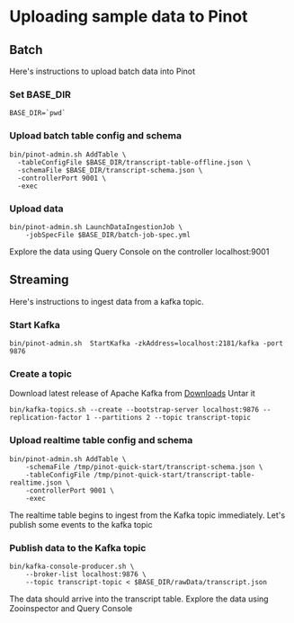 # Uploading sample data to Pinot

## Batch

Here's instructions to upload batch data into Pinot 

### Set BASE_DIR

```
BASE_DIR=`pwd`
```

### Upload batch table config and schema

```
bin/pinot-admin.sh AddTable \
  -tableConfigFile $BASE_DIR/transcript-table-offline.json \
  -schemaFile $BASE_DIR/transcript-schema.json \
  -controllerPort 9001 \
  -exec
```

### Upload data

```
bin/pinot-admin.sh LaunchDataIngestionJob \
    -jobSpecFile $BASE_DIR/batch-job-spec.yml
```

Explore the data using Query Console on the controller localhost:9001


## Streaming

Here's instructions to ingest data from a kafka topic.

### Start Kafka

```
bin/pinot-admin.sh  StartKafka -zkAddress=localhost:2181/kafka -port 9876
```

### Create a topic 

Download latest release of Apache Kafka from [Downloads](https://kafka.apache.org/quickstart#quickstart_download)
Untar it

```
bin/kafka-topics.sh --create --bootstrap-server localhost:9876 --replication-factor 1 --partitions 2 --topic transcript-topic
```

### Upload realtime table config and schema

```
bin/pinot-admin.sh AddTable \
    -schemaFile /tmp/pinot-quick-start/transcript-schema.json \
    -tableConfigFile /tmp/pinot-quick-start/transcript-table-realtime.json \
    -controllerPort 9001 \   
    -exec
```

The realtime table begins to ingest from the Kafka topic immediately. Let's publish some events to the kafka topic

### Publish data to the Kafka topic
```
bin/kafka-console-producer.sh \
    --broker-list localhost:9876 \
    --topic transcript-topic < $BASE_DIR/rawData/transcript.json
```

The  data should arrive into the transcript table. Explore the data using Zooinspector and Query Console




